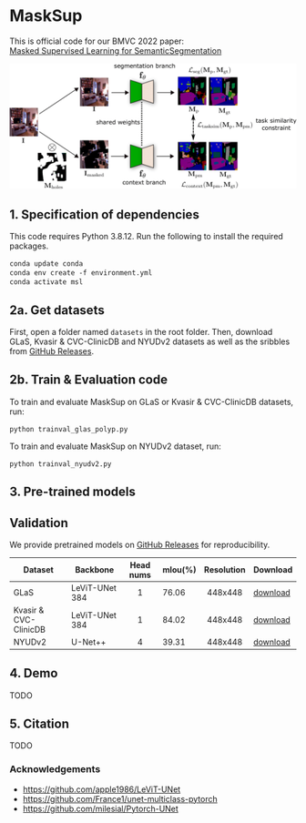 # MaskSup

This is official code for our BMVC 2022 paper:<br>
[Masked Supervised Learning for SemanticSegmentation](https://arxiv.org/abs/2210.00923)
<br>

![attention](https://github.com/hasibzunair/masksup-segmentation/blob/master/utils/pipeline.png)

## 1. Specification of dependencies

This code requires Python 3.8.12. Run the following to install the required packages.
```
conda update conda
conda env create -f environment.yml
conda activate msl 
```

## 2a. Get datasets

First, open a folder named 
`datasets` in the root folder. Then, download GLaS, Kvasir & CVC-ClinicDB and NYUDv2 datasets as well as the sribbles from [GitHub Releases](https://github.com/hasibzunair/masksup-segmentation/releases/tag/v1.0).


## 2b. Train & Evaluation code
To train and evaluate MaskSup on GLaS or Kvasir & CVC-ClinicDB datasets, run:

```
python trainval_glas_polyp.py
```
To train and evaluate MaskSup on NYUDv2 dataset, run:

```
python trainval_nyudv2.py
```

## 3. Pre-trained models
## Validation
We provide pretrained models on [GitHub Releases](https://github.com/hasibzunair/masksup-segmentation/releases/tag/v0.1) for reproducibility. 


|Dataset      | Backbone  |   Head nums   |   mIou(%)  |  Resolution     | Download   |
|  ---------- | -------   |  :--------:   | ------ |  :---:          | --------   |
| GLaS     |LeViT-UNet 384  |     1         |  76.06  |  448x448 |[download](https://github.com/hasibzunair/masksup-segmentation/releases/download/v0.1/masksupglas76.06iou.pth)   |
| Kvasir & CVC-ClinicDB     |LeViT-UNet 384 |     1         |  84.02  |  448x448 |[download](https://github.com/hasibzunair/masksup-segmentation/releases/download/v0.1/masksuppolyp84.02iou.pth)  |
| NYUDv2        |U-Net++ |     4         |  39.31  |  448x448 |[download](https://github.com/hasibzunair/masksup-segmentation/releases/download/v0.1/masksupnyu39.31iou.pth)   |


## 4. Demo
TODO

## 5. Citation
TODO

### Acknowledgements
* https://github.com/apple1986/LeViT-UNet
* https://github.com/France1/unet-multiclass-pytorch
* https://github.com/milesial/Pytorch-UNet


